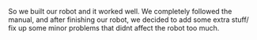 So we built our robot and it worked well. We completely followed the manual, and after finishing our robot, we decided to add some extra stuff/ fix up some minor problems that didnt affect the robot too much. 
